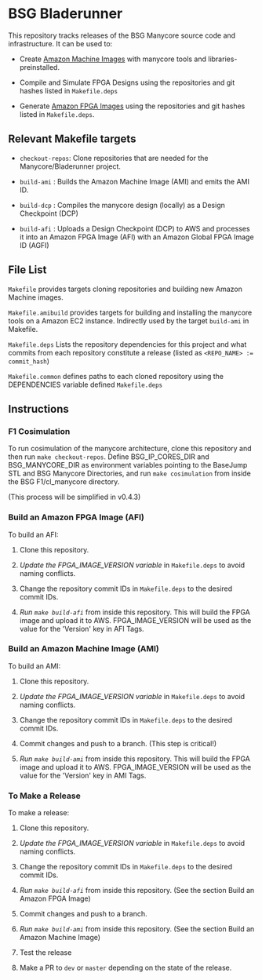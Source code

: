 # BSG Bladerunner

This repository tracks releases of the BSG Manycore source code and
infrastructure. It can be used to:

* Create [Amazon Machine
  Images](https://docs.aws.amazon.com/AWSEC2/latest/UserGuide/AMIs.html) with
  manycore tools and libraries-preinstalled.

* Compile and Simulate FPGA Designs using the repositories and git hashes listed
  in `Makefile.deps`

* Generate [Amazon FPGA Images](https://aws.amazon.com/ec2/instance-types/f1/)
  using the repositories and git hashes listed in `Makefile.deps`.

## Relevant Makefile targets

* `checkout-repos`: Clone repositories that are needed for the
  Manycore/Bladerunner project.

* `build-ami` : Builds the Amazon Machine Image (AMI) and emits the AMI ID.

* `build-dcp` : Compiles the manycore design (locally) as a Design Checkpoint
  (DCP)

* `build-afi` : Uploads a Design Checkpoint (DCP) to AWS and processes it into
  an Amazon FPGA Image (AFI) with an Amazon Global FPGA Image ID (AGFI)

## File List

`Makefile` provides targets cloning repositories and building new Amazon Machine
images.

`Makefile.amibuild` provides targets for building and installing the manycore
tools on a Amazon EC2 instance. Indirectly used by the target `build-ami` in Makefile.

`Makefile.deps` Lists the repository dependencies for this project and what
commits from each repository constitute a release (listed as `<REPO_NAME> :=
commit_hash`)

`Makefile.common` defines paths to each cloned repository using the DEPENDENCIES
variable defined `Makefile.deps`

## Instructions

### F1 Cosimulation

To run cosimulation of the manycore architecture, clone this repository and then
run `make checkout-repos`. Define BSG_IP_CORES_DIR and BSG_MANYCORE_DIR as
environment variables pointing to the BaseJump STL and BSG Manycore Directories,
and run `make cosimulation` from inside the BSG F1/cl_manycore directory.

(This process will be simplified in v0.4.3)

### Build an Amazon FPGA Image (AFI)

To build an AFI:

1. Clone this repository.

2. *Update the FPGA_IMAGE_VERSION variable* in `Makefile.deps` to avoid naming
    conflicts.

3. Change the repository commit IDs in `Makefile.deps` to the desired commit
    IDs.

4. *Run `make build-afi`* from inside this repository. This will build the FPGA
    image and upload it to AWS. FPGA_IMAGE_VERSION will be used as the value for
    the 'Version' key in AFI Tags.

### Build an Amazon Machine Image (AMI)
   
To build an AMI:

1. Clone this repository.

2. *Update the FPGA_IMAGE_VERSION variable* in `Makefile.deps` to avoid naming
    conflicts.

3. Change the repository commit IDs in `Makefile.deps` to the desired commit
    IDs.

4. Commit changes and push to a branch. (This step is critical!)

5. *Run `make build-ami`* from inside this repository. This will build the FPGA
    image and upload it to AWS. FPGA_IMAGE_VERSION will be used as the value for
    the 'Version' key in AMI Tags.

### To Make a Release
   
To make a release:

1. Clone this repository.

2. *Update the FPGA_IMAGE_VERSION variable* in `Makefile.deps` to avoid naming
    conflicts.

3. Change the repository commit IDs in `Makefile.deps` to the desired commit
   IDs.

4. *Run `make build-afi`* from inside this repository. (See the section Build an
    Amazon FPGA Image)

5. Commit changes and push to a branch.

6. *Run `make build-ami`* from inside this repository. (See the section Build an
    Amazon Machine Image)

7. Test the release
    
8. Make a PR to `dev` or `master` depending on the state of the release.
